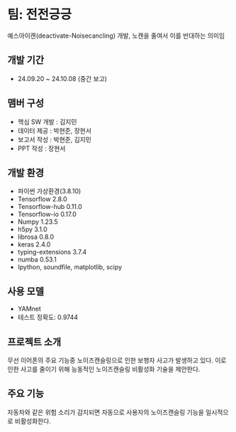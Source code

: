 # 팀: 전전긍긍
예스아이캔(deactivate-Noisecancling) 개발, 노캔을 줄여서 이를 반대하는 의미임

## 개발 기간
- 24.09.20 ~ 24.10.08 (중간 보고)

## 맴버 구성
- 핵심 SW 개발 : 김지민
- 데이터 제공 : 박현준, 장현서
- 보고서 작성 : 박현준, 김지민
- PPT 작성 : 장현서

## 개발 환경
- 파이썬 가상환경(3.8.10)
- Tensorflow 2.8.0
- Tensorflow-hub 0.11.0
- Tensorflow-io 0.17.0
- Numpy 1.23.5
- h5py 3.1.0
- librosa 0.8.0
- keras 2.4.0
- typing-extensions 3.7.4
- numba 0.53.1
- Ipython, soundfile, matplotlib, scipy

## 사용 모델
- YAMnet
- 테스트 정확도: 0.9744

## 프로젝트 소개
무선 이어폰의 주요 기능중 노이즈캔슬링으로 인한 보행자 사고가 발생하고 있다.
이로 인한 사고를 줄이기 위해 능동적인 노이즈캔슬링 비활성화 기술을 제안한다.

## 주요 기능
자동차와 같은 위험 소리가 감지되면 자동으로 사용자의 노이즈캔슬링 기능을 일시적으로 비활성화한다.


